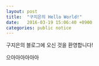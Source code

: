 ```yaml
---
layout: post
title:  "구지은의 Hello World!"
date:   2016-03-19 15:06:40 +0900
categories: public notice
---
```

구지은의 블로그에 오신 것을 환영합니다!

으아아아아아아